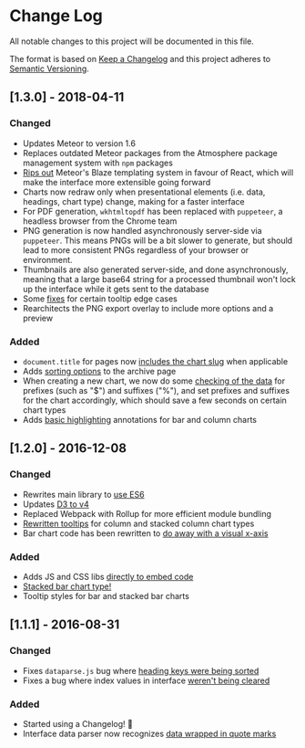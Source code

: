 # Change Log
All notable changes to this project will be documented in this file.

The format is based on [Keep a Changelog](http://keepachangelog.com/) and this project adheres to [Semantic Versioning](http://semver.org/).

## [1.3.0] - 2018-04-11
### Changed
- Updates Meteor to version 1.6
- Replaces outdated Meteor packages from the Atmosphere package management system with `npm` packages
- [Rips out](https://github.com/globeandmail/chart-tool/issues/118) Meteor's Blaze templating system in favour of React, which will make the interface more extensible going forward
- Charts now redraw only when presentational elements (i.e. data, headings, chart type) change, making for a faster interface
- For PDF generation, `wkhtmltopdf` has been replaced with `puppeteer`, a headless browser from the Chrome team
- PNG generation is now handled asynchronously server-side via `puppeteer`. This means PNGs will be a bit slower to generate, but should lead to more consistent PNGs regardless of your browser or environment.
- Thumbnails are also generated server-side, and done asynchronously, meaning that a large base64 string for a processed thumbnail won't lock up the interface while it gets sent to the database
- Some [fixes](https://github.com/globeandmail/chart-tool/issues/167) for certain tooltip edge cases
- Rearchitects the PNG export overlay to include more options and a preview

### Added
- `document.title` for pages now [includes the chart slug](https://github.com/globeandmail/chart-tool/issues/163) when applicable
- Adds [sorting options](https://github.com/globeandmail/chart-tool/issues/107) to the archive page
- When creating a new chart, we now do some [checking of the data](https://github.com/globeandmail/chart-tool/issues/59) for prefixes (such as "$") and suffixes ("%"), and set prefixes and suffixes for the chart accordingly, which should save a few seconds on certain chart types
- Adds [basic highlighting](https://github.com/globeandmail/chart-tool/issues/77) annotations for bar and column charts

## [1.2.0] - 2016-12-08
### Changed
- Rewrites main library to [use ES6](https://github.com/globeandmail/chart-tool/issues/89)
- Updates [D3 to v4](https://github.com/globeandmail/chart-tool/milestone/4)
- Replaced Webpack with Rollup for more efficient module bundling
- [Rewritten tooltips](https://github.com/globeandmail/chart-tool/issues/91) for column and stacked column chart types
- Bar chart code has been rewritten to [do away with a visual x-axis](https://github.com/globeandmail/chart-tool/issues/43)

### Added
- Adds JS and CSS libs [directly to embed code](https://github.com/globeandmail/chart-tool/issues/76)
- [Stacked bar chart type!](https://github.com/globeandmail/chart-tool/issues/42)
- Tooltip styles for bar and stacked bar charts

## [1.1.1] - 2016-08-31
### Changed
- Fixes `dataparse.js` bug where [heading keys were being sorted](https://github.com/globeandmail/chart-tool/issues/50)
- Fixes a bug where index values in interface [weren't being cleared](https://github.com/globeandmail/chart-tool/issues/61)

### Added
- Started using a Changelog! 🎉
- Interface data parser now recognizes [data wrapped in quote marks](https://github.com/globeandmail/chart-tool/issues/41)
